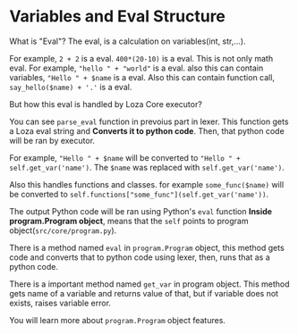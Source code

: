 # Variables and Eval Structure
What is "Eval"? The eval, is a calculation on variables(int, str,...).

For example, `2 + 2` is a eval. `400*(20-10)` is a eval. This is not only math eval. For example, `"hello " + "world"` is a eval. also this can contain variables, `"Hello " + $name` is a eval. Also this can contain function call, `say_hello($name) + '.'` is a eval.

But how this eval is handled by Loza Core executor?

You can see `parse_eval` function in prevoius part in lexer.
This function gets a Loza eval string and **Converts it to python code**. Then, that python code will be ran by executor.

For example, `"Hello " + $name` will be converted to `"Hello " + self.get_var('name')`. The `$name` was replaced with `self.get_var('name')`.

Also this handles functions and classes. for example `some_func($name)` will be converted to `self.functions["some_func"](self.get_var('name'))`.

The output Python code will be ran using Python's `eval` function **Inside program.Program object**, means that the `self` points to program object(`src/core/program.py`).

There is a method named `eval` in `program.Program` object, this method gets code and converts that to python code using lexer, then, runs that as a python code.

There is a important method named `get_var` in program object. This method gets name of a variable and returns value of that, but if variable does not exists, raises variable error.

You will learn more about `program.Program` object features.

